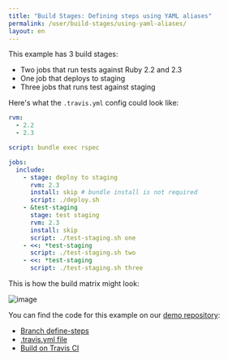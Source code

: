 ```yaml
---
title: "Build Stages: Defining steps using YAML aliases"
permalink: /user/build-stages/using-yaml-aliases/
layout: en
---
```


This example has 3 build stages:

* Two jobs that run tests against Ruby 2.2 and 2.3
* One job that deploys to staging
* Three jobs that runs test against staging

Here's what the `.travis.yml` config could look like:

```yaml
rvm:
  - 2.2
  - 2.3

script: bundle exec rspec

jobs:
  include:
    - stage: deploy to staging
      rvm: 2.3
      install: skip # bundle install is not required
      script: ./deploy.sh
    - &test-staging
      stage: test staging
      rvm: 2.3
      install: skip
      script: ./test-staging.sh one
    - <<: *test-staging
      script: ./test-staging.sh two
    - <<: *test-staging
      script: ./test-staging.sh three
```

This is how the build matrix might look:

![image](https://cloud.githubusercontent.com/assets/2208/25947019/f68d7c9c-364d-11e7-80c2-e4c549910dbc.png)

You can find the code for this example on our [demo repository](https://github.com/travis-ci/build-stages-demo):

* [Branch define-steps](https://github.com/travis-ci/build-stages-demo/tree/using-yaml-aliases/)
* [.travis.yml file](https://github.com/travis-ci/build-stages-demo/blob/using-yaml-aliases/.travis.yml)
* [Build on Travis CI](https://travis-ci.org/travis-ci/build-stages-demo/builds/231120211)
